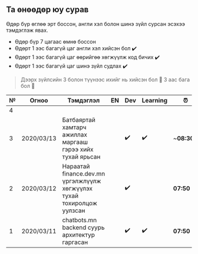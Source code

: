 ## Та өнөөдөр юу сурав

Өдөр бүр өглөө эрт боссон, англи хэл болон шинэ зүйл сурсан эсэхээ тэмдэглэж явах.
- Өдөр бүр 7 цагаас өмнө боссон
- Өдөрт 1 ээс багагүй цаг англи хэл хийсэн бол :heavy_check_mark:
- Өдөрт 1 ээс багагүй цаг өөрийгөө хөгжүүлж код бичих :heavy_check_mark: 
- Өдөрт 1 ээс багагүй цаг шинэ зүйл судлах :heavy_check_mark:

> Дээрх зүйлсийн 3 болон түүнээс ихийг нь хийсэн бол :triangular_flag_on_post: 3 аас бага бол :poop:

| № | Огноо      | Тэмдэглэл                        | EN | Dev | Learning | :alarm_clock: | Үнэлгээ |
|---|------------|----------------------------------|-------|-------------|----------|--------------|----|
| 4 |            |                                  |       |             |          |              | |
| 3 | 2020/03/13 | Батбаяртай хамтарч ажиллах маргааш гэрээ хийх тухай ярьсан |  | :heavy_check_mark:| :heavy_check_mark:| ~**08:30**~ |:poop:|
| 2 | 2020/03/12 | Нараатай finance.dev.mn үргэлжлүүлж хөгжүүлэх тухай тохиролцож уулзсан |  | :heavy_check_mark:| | **07:50** |:poop: |
| 1 | 2020/03/11 | chatbots.mn backend суурь архитектур гаргасан |  | :heavy_check_mark:| :heavy_check_mark:| **07:50** |:poop:|
